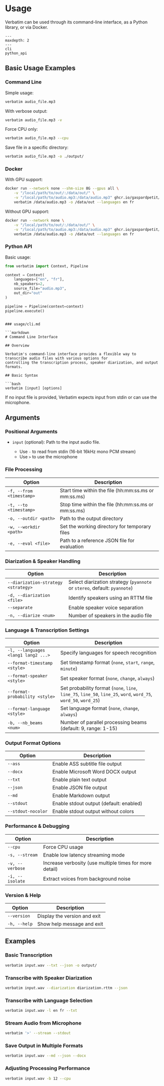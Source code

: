 # Usage

Verbatim can be used through its command-line interface, as a Python library, or via Docker.

```{toctree}
---
maxdepth: 2
---
cli
python_api
```

## Basic Usage Examples

### Command Line

Simple usage:

```bash
verbatim audio_file.mp3
```

With verbose output:

```bash
verbatim audio_file.mp3 -v
```

Force CPU only:

```bash
verbatim audio_file.mp3 --cpu
```

Save file in a specific directory:

```bash
verbatim audio_file.mp3 -o ./output/
```

### Docker

With GPU support:

```bash
docker run --network none --shm-size 8G --gpus all \
    -v "/local/path/to/out/:/data/out/" \
    -v "/local/path/to/audio.mp3:/data/audio.mp3" ghcr.io/gaspardpetit/verbatim:latest \
    verbatim /data/audio.mp3 -o /data/out --languages en fr
```

Without GPU support:

```bash
docker run --network none \
    -v "/local/path/to/out/:/data/out/" \
    -v "/local/path/to/audio.mp3:/data/audio.mp3" ghcr.io/gaspardpetit/verbatim:latest \
    verbatim /data/audio.mp3 -o /data/out --languages en fr
```

### Python API

Basic usage:

```python
from verbatim import Context, Pipeline

context = Context(
    languages=["en", "fr"],
    nb_speakers=2,
    source_file="audio.mp3",
    out_dir="out"
)

pipeline = Pipeline(context=context)
pipeline.execute()
```
```

### usage/cli.md

```markdown
# Command Line Interface

## Overview

Verbatim's command-line interface provides a flexible way to transcribe audio files with various options for
controlling the transcription process, speaker diarization, and output formats.

## Basic Syntax

```bash
verbatim [input] [options]
```

If no input file is provided, Verbatim expects input from stdin or can use the microphone.

## Arguments

### Positional Arguments

- `input` (optional): Path to the input audio file.

  - Use `-` to read from stdin (16-bit 16kHz mono PCM stream)
  - Use `>` to use the microphone

### File Processing

| Option | Description |
| ------ | ----------- |
| `-f, --from <timestamp>` | Start time within the file (hh:mm:ss.ms or mm:ss.ms) |
| `-t, --to <timestamp>` | Stop time within the file (hh:mm:ss.ms or mm:ss.ms) |
| `-o, --outdir <path>` | Path to the output directory |
| `-w, --workdir <path>` | Set the working directory for temporary files |
| `-e, --eval <file>` | Path to a reference JSON file for evaluation |

### Diarization & Speaker Handling

| Option | Description |
| ------ | ----------- |
| `--diarization-strategy <strategy>` | Select diarization strategy (`pyannote` or `stereo`, default: `pyannote`) |
| `-d, --diarization <file>` | Identify speakers using an RTTM file |
| `--separate` | Enable speaker voice separation |
| `-n, --diarize <num>` | Number of speakers in the audio file |

### Language & Transcription Settings

| Option | Description |
| ------ | ----------- |
| `-l, --languages <lang1 lang2 ...>` | Specify languages for speech recognition |
| `--format-timestamp <style>` | Set timestamp format (`none`, `start`, `range`, `minute`) |
| `--format-speaker <style>` | Set speaker format (`none`, `change`, `always`) |
| `--format-probability <style>` | Set probability format (`none`, `line`, `line_75`, `line_50`, `line_25`, `word`, `word_75`, `word_50`, `word_25`) |
| `--format-language <style>` | Set language format (`none`, `change`, `always`) |
| `-b, --nb_beams <num>` | Number of parallel processing beams (default: 9, range: 1-15) |

### Output Format Options

| Option | Description |
| ------ | ----------- |
| `--ass` | Enable ASS subtitle file output |
| `--docx` | Enable Microsoft Word DOCX output |
| `--txt` | Enable plain text output |
| `--json` | Enable JSON file output |
| `--md` | Enable Markdown output |
| `--stdout` | Enable stdout output (default: enabled) |
| `--stdout-nocolor` | Enable stdout output without colors |

### Performance & Debugging

| Option | Description |
| ------ | ----------- |
| `--cpu` | Force CPU usage |
| `-s, --stream` | Enable low latency streaming mode |
| `-v, --verbose` | Increase verbosity (use multiple times for more detail) |
| `-i, --isolate` | Extract voices from background noise |

### Version & Help

| Option | Description |
| ------ | ----------- |
| `--version` | Display the version and exit |
| `-h, --help` | Show help message and exit |

## Examples

### Basic Transcription

```bash
verbatim input.wav --txt --json -o output/
```

### Transcribe with Speaker Diarization

```bash
verbatim input.wav --diarization diarization.rttm --json
```

### Transcribe with Language Selection

```bash
verbatim input.wav -l en fr --txt
```

### Stream Audio from Microphone

```bash
verbatim '>' --stream --stdout
```

### Save Output in Multiple Formats

```bash
verbatim input.wav --md --json --docx
```

### Adjusting Processing Performance

```bash
verbatim input.wav -b 12 --cpu
```
